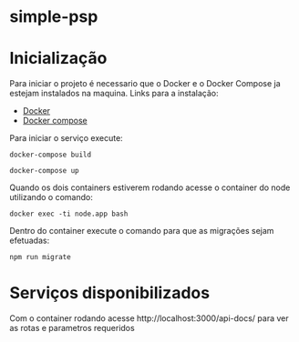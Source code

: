# simple-psp


# Inicialização

Para iniciar o projeto é necessario que o Docker e o Docker Compose ja estejam instalados na maquina.
Links para a instalação:
- [Docker](https://docs.docker.com/install/)
- [Docker compose](https://docs.docker.com/compose/install/)

Para iniciar o serviço execute:

`docker-compose build`

`docker-compose up`

Quando os dois containers estiverem rodando acesse o container do node utilizando o comando:

`docker exec -ti node.app bash`

Dentro do container execute o comando para que as migrações sejam efetuadas:

`npm run migrate`


# Serviços disponibilizados

Com o container rodando acesse http://localhost:3000/api-docs/ para ver as rotas e parametros requeridos
